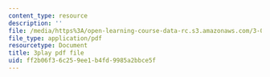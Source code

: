```yaml
---
content_type: resource
description: ''
file: /media/https%3A/open-learning-course-data-rc.s3.amazonaws.com/3-091sc-introduction-to-solid-state-chemistry-fall-2010/ff2b06f36c259ee1b4fd9985a2bbce5f_RXTvZGj1MDA.pdf
file_type: application/pdf
resourcetype: Document
title: 3play pdf file
uid: ff2b06f3-6c25-9ee1-b4fd-9985a2bbce5f
---
```

